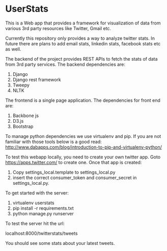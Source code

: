 # UserStats
This is a Web app that provides a framework for visualization of data from various 3rd party resources like Twitter, Gmail etc.

Currently this repository only provides a way to analyze twitter stats. In future there are plans to add email stats, linkedin stats, facebook stats etc as well. 

The backend of the project provides REST APIs to fetch the stats of data from 3rd party services. The backend dependencies are:
1. Django
2. Django rest framework
3. Tweepy
4. NLTK

The frontend is a single page application. The dependencies for front end are:
1. Backbone js
2. D3.js
3. Bootstrap

To manage python dependencies we use virtualenv and pip. If you are not familiar with those tools below is a good read:
http://www.dabapps.com/blog/introduction-to-pip-and-virtualenv-python/

To test this webapp locally, you need to create your own twitter app. Goto https://apps.twitter.com/ to create one.
Once that app is created:
1. Copy settings_local.template to settings_local.py
2. insert the correct consumer_token and consumer_secret in settings_local.py.

To get started with the server:
1. virtualenv userstats
2. pip install -r requirements.txt
3. python manage.py runserver

To test the server hit the url:

localhost:8000/twitterstats/tweets

You should see some stats about your latest tweets.



